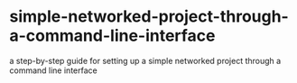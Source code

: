 # simple-networked-project-through-a-command-line-interface
 a step-by-step guide for setting up a simple networked project through a command line interface
